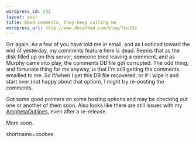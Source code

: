 ```yaml
--- 
wordpress_id: 232
layout: post
title: Dead comments, they keep calling me
wordpress_url: http://www.decafbad.com/blog/?p=232
---
```

<p>Grr again.  As a few of you have told me in email, and as I noticed toward the end of yesterday, my comments feature here is dead.  Seems that as the disk filled up on this server, someone tried leaving a comment, and as Murphy came into play, the comments DB file got corrupted.  The odd thing, and fortunate thing for me anyway, is that I'm still getting the comments emailled to me.  So if/when I get this DB file recovered, or if I wipe it and start over (not happy about that option), I might try re-posting the comments.</p>
<p>Got some good pointers on some hosting options and may be checking out one or another of them soon.  Also looks like there are still issues with my <a href="http://www.decafbad.com/twiki/bin/view/Main/AmphetaOutlines">AmphetaOutlines</a>, even after a re-release.</p>
<p>More soon.</p>
<!--more-->
shortname=ooobee
